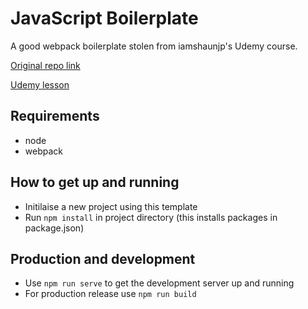 # JavaScript Boilerplate
A good webpack boilerplate stolen from iamshaunjp's Udemy course.

[Original repo link](https://github.com/iamshaunjp/modern-javascript/tree/lesson-165)

[Udemy lesson](https://www.udemy.com/course/modern-javascript-from-novice-to-ninja/learn/lecture/14241738#overview)

## Requirements
- node
- webpack

## How to get up and running
- Initilaise a new project using this template
- Run `npm install` in project directory (this installs packages in package.json)

## Production and development
- Use `npm run serve` to get the development server up and running
- For production release use `npm run build`
